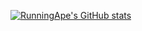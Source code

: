 [![RunningApe's GitHub stats](https://github-readme-stats.vercel.app/api?username=runningape)](https://github.com/runningape/github-readme-stats&show_icons=true&theme=gruvbox)
